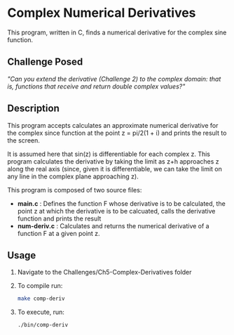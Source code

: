 # Complex Numerical Derivatives

This program, written in C, finds a numerical derivative for the complex sine function.

## Challenge Posed

*"Can you extend the derivative (Challenge 2) to the complex domain: that is, functions that receive and return double complex values?"*

## Description

This program accepts calculates an approximate numerical derivative for the complex since function at the point z = pi/2(1 + i) and prints the result to the screen.

It is assumed here that sin(z) is differentiable for each complex z. This program calculates the derivative by taking the limit as z+h approaches z along the real axis (since, given it is differentiable, we can take the limit on any line in the complex plane approaching z).

This program is composed of two source files:
- **main.c** : Defines the function F whose derivative is to be calculated, the point z at which the derivative is to be calcuated, calls the derivative function and prints the result
- **num-deriv.c** : Calculates and returns the numerical derivative of a function F at a given point z.

## Usage

1. Navigate to the Challenges/Ch5-Complex-Derivatives folder

2. To compile run:

    ```bash
    make comp-deriv
    ```

3. To execute, run:

    ```bash
    ./bin/comp-deriv
    ```